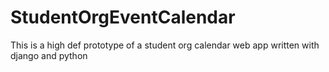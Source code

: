 # StudentOrgEventCalendar

This is a high def prototype of a student org calendar web app written with django and python
